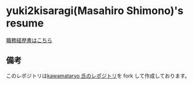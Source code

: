 # yuki2kisaragi(Masahiro Shimono)'s resume

[職務経歴書はこちら](https://github.com/Yuki2Kisaragi/resume/tree/master/docs#readme)

## 備考

このレポジトリは[kawamataryo 氏のレポジトリ](https://github.com/kawamataryo/resume)を fork して作成しております。
